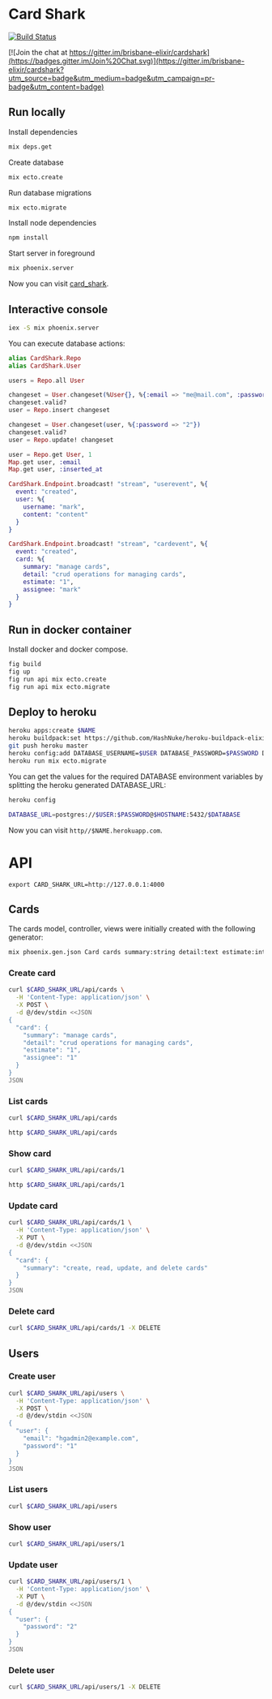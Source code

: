 # Card Shark
[![Build Status](https://semaphoreci.com/api/v1/projects/d1338bad-4a9d-40f7-bced-2bebf6bf6088/483360/badge.svg)](https://semaphoreci.com/colinbankier/cardshark)


[![Join the chat at https://gitter.im/brisbane-elixir/cardshark](https://badges.gitter.im/Join%20Chat.svg)](https://gitter.im/brisbane-elixir/cardshark?utm_source=badge&utm_medium=badge&utm_campaign=pr-badge&utm_content=badge)

## Run locally

Install dependencies

```sh
mix deps.get
```

Create database

```sh
mix ecto.create
```

Run database migrations

```sh
mix ecto.migrate
```

Install node dependencies

```sh
npm install
```

Start server in foreground

```sh
mix phoenix.server
```

Now you can visit [card_shark](http://localhost:4000).

## Interactive console

```sh
iex -S mix phoenix.server
```

You can execute database actions:

```elixir
alias CardShark.Repo
alias CardShark.User

users = Repo.all User

changeset = User.changeset(%User{}, %{:email => "me@mail.com", :password => "1"})
changeset.valid?
user = Repo.insert changeset

changeset = User.changeset(user, %{:password => "2"})
changeset.valid?
user = Repo.update! changeset

user = Repo.get User, 1
Map.get user, :email
Map.get user, :inserted_at

CardShark.Endpoint.broadcast! "stream", "userevent", %{
  event: "created",
  user: %{
    username: "mark",
    content: "content"
  }
}

CardShark.Endpoint.broadcast! "stream", "cardevent", %{
  event: "created",
  card: %{
    summary: "manage cards",
    detail: "crud operations for managing cards",
    estimate: "1",
    assignee: "mark"
  }
}
```

## Run in docker container

Install docker and docker compose.

```sh
fig build
fig up
fig run api mix ecto.create
fig run api mix ecto.migrate
```

## Deploy to heroku

```sh
heroku apps:create $NAME
heroku buildpack:set https://github.com/HashNuke/heroku-buildpack-elixir
git push heroku master
heroku config:add DATABASE_USERNAME=$USER DATABASE_PASSWORD=$PASSWORD DATABASE_DATABASE=$DATABASE DATABASE_HOSTNAME=$HOSTNAME
heroku run mix ecto.migrate
```

You can get the values for the required DATABASE environment variables by splitting the heroku generated DATABASE_URL:

```sh
heroku config

DATABASE_URL=postgres://$USER:$PASSWORD@$HOSTNAME:5432/$DATABASE
```

Now you can visit `http//$NAME.herokuapp.com`.

# API

```
export CARD_SHARK_URL=http://127.0.0.1:4000
```

## Cards

The cards model, controller, views were initially created with the following generator:

```sh
mix phoenix.gen.json Card cards summary:string detail:text estimate:integer assignee:integer
```

### Create card

```sh
curl $CARD_SHARK_URL/api/cards \
  -H 'Content-Type: application/json' \
  -X POST \
  -d @/dev/stdin <<JSON
{
  "card": {
    "summary": "manage cards",
    "detail": "crud operations for managing cards",
    "estimate": "1",
    "assignee": "1"
  }
}
JSON
```

### List cards

```sh
curl $CARD_SHARK_URL/api/cards

http $CARD_SHARK_URL/api/cards
```

### Show card

```sh
curl $CARD_SHARK_URL/api/cards/1

http $CARD_SHARK_URL/api/cards/1
```

### Update card

```sh
curl $CARD_SHARK_URL/api/cards/1 \
  -H 'Content-Type: application/json' \
  -X PUT \
  -d @/dev/stdin <<JSON
{
  "card": {
    "summary": "create, read, update, and delete cards"
  }
}
JSON
```

### Delete card

```sh
curl $CARD_SHARK_URL/api/cards/1 -X DELETE
```

## Users

### Create user

```sh
curl $CARD_SHARK_URL/api/users \
  -H 'Content-Type: application/json' \
  -X POST \
  -d @/dev/stdin <<JSON
{
  "user": {
    "email": "hgadmin2@example.com",
    "password": "1"
  }
}
JSON
```

### List users

```sh
curl $CARD_SHARK_URL/api/users
```

### Show user

```sh
curl $CARD_SHARK_URL/api/users/1
```

### Update user

```sh
curl $CARD_SHARK_URL/api/users/1 \
  -H 'Content-Type: application/json' \
  -X PUT \
  -d @/dev/stdin <<JSON
{
  "user": {
    "password": "2"
  }
}
JSON
```

### Delete user

```sh
curl $CARD_SHARK_URL/api/users/1 -X DELETE
```

